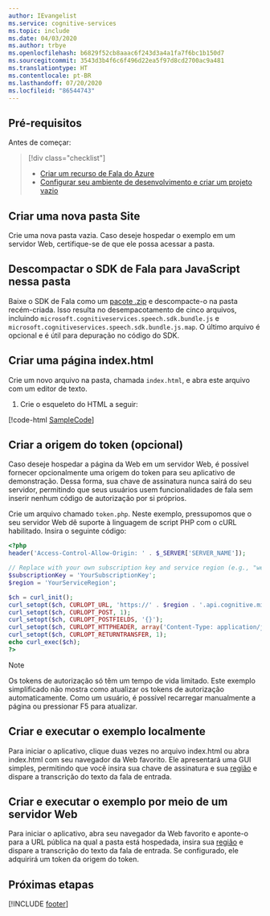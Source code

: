 ```yaml
---
author: IEvangelist
ms.service: cognitive-services
ms.topic: include
ms.date: 04/03/2020
ms.author: trbye
ms.openlocfilehash: b6829f52cb8aaac6f243d3a4a1fa7f6bc1b150d7
ms.sourcegitcommit: 3543d3b4f6c6f496d22ea5f97d8cd2700ac9a481
ms.translationtype: HT
ms.contentlocale: pt-BR
ms.lasthandoff: 07/20/2020
ms.locfileid: "86544743"
---
```

## <a name="prerequisites"></a>Pré-requisitos

Antes de começar:

> [!div class="checklist"]
> * <a href="https://ms.portal.azure.com/#create/Microsoft.CognitiveServicesSpeechServices" target="_blank">Criar um recurso de Fala do Azure <span class="docon docon-navigate-external x-hidden-focus"></span></a>
> * [Configurar seu ambiente de desenvolvimento e criar um projeto vazio](../../../../quickstarts/setup-platform.md)

## <a name="create-a-new-website-folder"></a>Criar uma nova pasta Site

Crie uma nova pasta vazia. Caso deseje hospedar o exemplo em um servidor Web, certifique-se de que ele possa acessar a pasta.

## <a name="unpack-the-speech-sdk-for-javascript-into-that-folder"></a>Descompactar o SDK de Fala para JavaScript nessa pasta

Baixe o SDK de Fala como um [pacote .zip](https://aka.ms/csspeech/jsbrowserpackage) e descompacte-o na pasta recém-criada. Isso resulta no desempacotamento de cinco arquivos, incluindo `microsoft.cognitiveservices.speech.sdk.bundle.js` e `microsoft.cognitiveservices.speech.sdk.bundle.js.map`.
O último arquivo é opcional e é útil para depuração no código do SDK.

## <a name="create-an-indexhtml-page"></a>Criar uma página index.html

Crie um novo arquivo na pasta, chamada `index.html`, e abra este arquivo com um editor de texto.

1. Crie o esqueleto do HTML a seguir:

 [!code-html [SampleCode](~/samples-cognitive-services-speech-sdk/quickstart/javascript/browser/index-translate-stt.html)]

## <a name="create-the-token-source-optional"></a>Criar a origem do token (opcional)

Caso deseje hospedar a página da Web em um servidor Web, é possível fornecer opcionalmente uma origem do token para seu aplicativo de demonstração.
Dessa forma, sua chave de assinatura nunca sairá do seu servidor, permitindo que seus usuários usem funcionalidades de fala sem inserir nenhum código de autorização por si próprios.

Crie um arquivo chamado `token.php`. Neste exemplo, pressupomos que o seu servidor Web dê suporte à linguagem de script PHP com o cURL habilitado. Insira o seguinte código:

```php
<?php
header('Access-Control-Allow-Origin: ' . $_SERVER['SERVER_NAME']);

// Replace with your own subscription key and service region (e.g., "westus").
$subscriptionKey = 'YourSubscriptionKey';
$region = 'YourServiceRegion';

$ch = curl_init();
curl_setopt($ch, CURLOPT_URL, 'https://' . $region . '.api.cognitive.microsoft.com/sts/v1.0/issueToken');
curl_setopt($ch, CURLOPT_POST, 1);
curl_setopt($ch, CURLOPT_POSTFIELDS, '{}');
curl_setopt($ch, CURLOPT_HTTPHEADER, array('Content-Type: application/json', 'Ocp-Apim-Subscription-Key: ' . $subscriptionKey));
curl_setopt($ch, CURLOPT_RETURNTRANSFER, 1);
echo curl_exec($ch);
?>
```

> [!NOTE]
> Os tokens de autorização só têm um tempo de vida limitado.
> Este exemplo simplificado não mostra como atualizar os tokens de autorização automaticamente. Como um usuário, é possível recarregar manualmente a página ou pressionar F5 para atualizar.

## <a name="build-and-run-the-sample-locally"></a>Criar e executar o exemplo localmente

Para iniciar o aplicativo, clique duas vezes no arquivo index.html ou abra index.html com seu navegador da Web favorito. Ele apresentará uma GUI simples, permitindo que você insira sua chave de assinatura e sua [região](../../../../regions.md) e dispare a transcrição do texto da fala de entrada.

## <a name="build-and-run-the-sample-via-a-web-server"></a>Criar e executar o exemplo por meio de um servidor Web

Para iniciar o aplicativo, abra seu navegador da Web favorito e aponte-o para a URL pública na qual a pasta está hospedada, insira sua [região](../../../../regions.md) e dispare a transcrição do texto da fala de entrada. Se configurado, ele adquirirá um token da origem do token.

## <a name="next-steps"></a>Próximas etapas

[!INCLUDE [footer](./footer.md)]